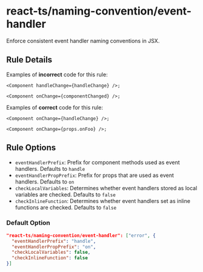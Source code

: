 # react-ts/naming-convention/event-handler

Enforce consistent event handler naming conventions in JSX.

## Rule Details

Examples of **incorrect** code for this rule:

```tsx
<Component handleChange={handleChange} />;
```

```tsx
<Component onChange={componentChanged} />;
```

Examples of **correct** code for this rule:

```tsx
<Component onChange={handleChange} />;
```

```tsx
<Component onChange={props.onFoo} />;
```

## Rule Options

- `eventHandlerPrefix`: Prefix for component methods used as event handlers. Defaults to `handle`
- `eventHandlerPropPrefix`: Prefix for props that are used as event handlers. Defaults to `on`
- `checkLocalVariables`: Determines whether event handlers stored as local variables are checked. Defaults to `false`
- `checkInlineFunction`: Determines whether event handlers set as inline functions are checked. Defaults to `false`

### Default Option

```json
"react-ts/naming-convention/event-handler": ["error", {
  "eventHandlerPrefix": "handle",
  "eventHandlerPropPrefix": "on",
  "checkLocalVariables": false,
  "checkInlineFunction": false
}]
```
